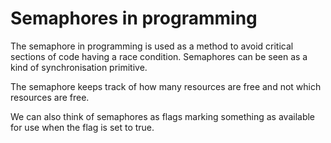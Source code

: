 # Semaphores in programming

The semaphore in programming is used as a method to avoid critical
sections of code having a race condition. Semaphores can be seen as a
kind of synchronisation primitive.

The semaphore keeps track of how many resources are free and not which
resources are free.

We can also think of semaphores as flags marking something as available
for use when the flag is set to true.


